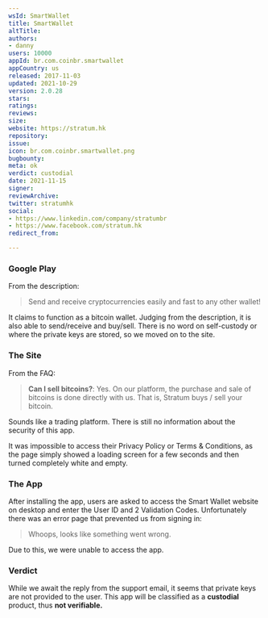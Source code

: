 ```yaml
---
wsId: SmartWallet
title: SmartWallet
altTitle: 
authors:
- danny
users: 10000
appId: br.com.coinbr.smartwallet
appCountry: us
released: 2017-11-03
updated: 2021-10-29
version: 2.0.28
stars: 
ratings: 
reviews: 
size: 
website: https://stratum.hk
repository: 
issue: 
icon: br.com.coinbr.smartwallet.png
bugbounty: 
meta: ok
verdict: custodial
date: 2021-11-15
signer: 
reviewArchive: 
twitter: stratumhk
social:
- https://www.linkedin.com/company/stratumbr
- https://www.facebook.com/stratum.hk
redirect_from: 

---
```


### Google Play
From the description:

> Send and receive cryptocurrencies easily and fast to any other wallet!

It claims to function as a bitcoin wallet. Judging from the description, it is also able to send/receive and buy/sell. There is no word on self-custody or where the private keys are stored, so we moved on to the site.

### The Site
From the FAQ:

> **Can I sell bitcoins?**: Yes. On our platform, the purchase and sale of bitcoins is done directly with us. That is, Stratum buys / sell your bitcoin.

Sounds like a trading platform. There is still no information about the security of this app.

It was impossible to access their Privacy Policy or Terms & Conditions, as the page simply showed a loading screen for a few seconds and then turned completely white and empty.

### The App
After installing the app, users are asked to access the Smart Wallet website on desktop and enter the User ID and 2 Validation Codes. Unfortunately there was an error page that prevented us from signing in:

> Whoops, looks like something went wrong.

Due to this, we were unable to access the app.

### Verdict
While we await the reply from the support email, it seems that private keys are not provided to the user. This app will be classified as a **custodial** product, thus **not verifiable.**
